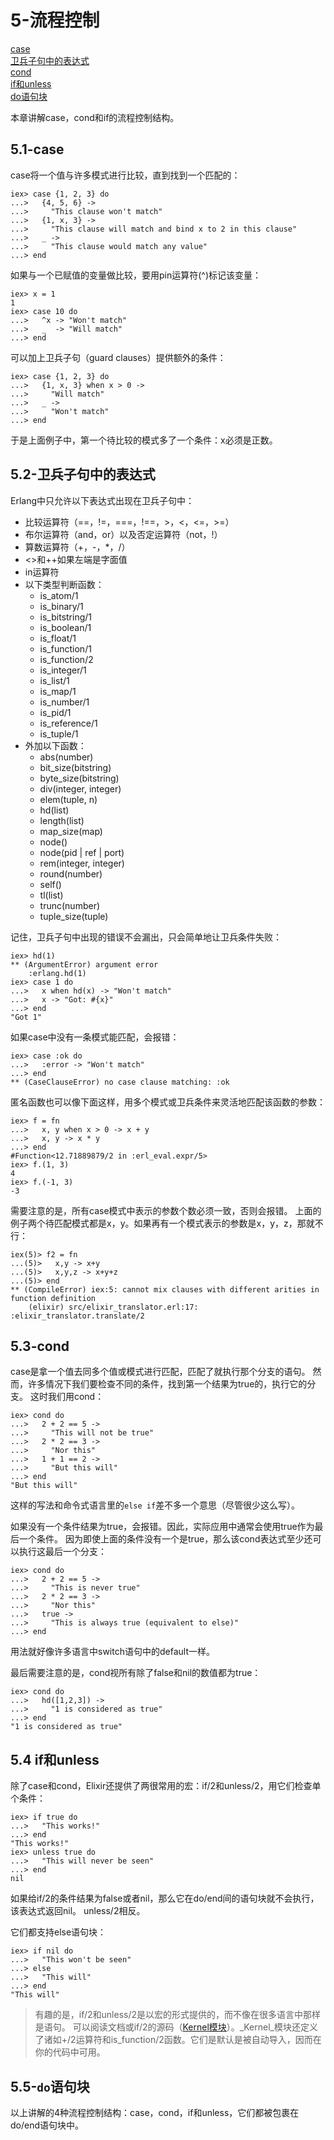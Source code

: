 5-流程控制
==========
[case]() <br/>
[卫兵子句中的表达式]() <br/>
[cond]() <br/>
[if和unless]() <br/>
[do语句块]() <br/>

本章讲解case，cond和if的流程控制结构。

## 5.1-case
case将一个值与许多模式进行比较，直到找到一个匹配的：
```
iex> case {1, 2, 3} do
...>   {4, 5, 6} ->
...>     "This clause won't match"
...>   {1, x, 3} ->
...>     "This clause will match and bind x to 2 in this clause"
...>   _ ->
...>     "This clause would match any value"
...> end
```

如果与一个已赋值的变量做比较，要用pin运算符(^)标记该变量：
```
iex> x = 1
1
iex> case 10 do
...>   ^x -> "Won't match"
...>   _  -> "Will match"
...> end
```

可以加上卫兵子句（guard clauses）提供额外的条件：
```
iex> case {1, 2, 3} do
...>   {1, x, 3} when x > 0 ->
...>     "Will match"
...>   _ ->
...>     "Won't match"
...> end
```
于是上面例子中，第一个待比较的模式多了一个条件：x必须是正数。

## 5.2-卫兵子句中的表达式
Erlang中只允许以下表达式出现在卫兵子句中：
  - 比较运算符（==，!=，===，!==，>，<，<=，>=）
  - 布尔运算符（and，or）以及否定运算符（not，!）
  - 算数运算符（+，-，*，/）
  - <>和++如果左端是字面值
  - in运算符
  - 以下类型判断函数：
    - is_atom/1
    - is_binary/1
    - is_bitstring/1
    - is_boolean/1
    - is_float/1
    - is_function/1
    - is_function/2
    - is_integer/1
    - is_list/1
    - is_map/1
    - is_number/1
    - is_pid/1
    - is_reference/1
    - is_tuple/1
  - 外加以下函数：
    - abs(number)
    - bit_size(bitstring)
    - byte_size(bitstring)
    - div(integer, integer)
    - elem(tuple, n)
    - hd(list)
    - length(list)
    - map_size(map)
    - node()
    - node(pid | ref | port)
    - rem(integer, integer)
    - round(number)
    - self()
    - tl(list)
    - trunc(number)
    - tuple_size(tuple)

记住，卫兵子句中出现的错误不会漏出，只会简单地让卫兵条件失败：
```
iex> hd(1)
** (ArgumentError) argument error
    :erlang.hd(1)
iex> case 1 do
...>   x when hd(x) -> "Won't match"
...>   x -> "Got: #{x}"
...> end
"Got 1"
```

如果case中没有一条模式能匹配，会报错：
```
iex> case :ok do
...>   :error -> "Won't match"
...> end
** (CaseClauseError) no case clause matching: :ok
```

匿名函数也可以像下面这样，用多个模式或卫兵条件来灵活地匹配该函数的参数：
```
iex> f = fn
...>   x, y when x > 0 -> x + y
...>   x, y -> x * y
...> end
#Function<12.71889879/2 in :erl_eval.expr/5>
iex> f.(1, 3)
4
iex> f.(-1, 3)
-3
```
需要注意的是，所有case模式中表示的参数个数必须一致，否则会报错。
上面的例子两个待匹配模式都是x，y。如果再有一个模式表示的参数是x，y，z，那就不行：
```
iex(5)> f2 = fn
...(5)>   x,y -> x+y
...(5)>   x,y,z -> x+y+z
...(5)> end
** (CompileError) iex:5: cannot mix clauses with different arities in function definition
    (elixir) src/elixir_translator.erl:17: :elixir_translator.translate/2
```

## 5.3-cond
case是拿一个值去同多个值或模式进行匹配，匹配了就执行那个分支的语句。
然而，许多情况下我们要检查不同的条件，找到第一个结果为true的，执行它的分支。
这时我们用cond：
```
iex> cond do
...>   2 + 2 == 5 ->
...>     "This will not be true"
...>   2 * 2 == 3 ->
...>     "Nor this"
...>   1 + 1 == 2 ->
...>     "But this will"
...> end
"But this will"
```
这样的写法和命令式语言里的```else if```差不多一个意思（尽管很少这么写）。

如果没有一个条件结果为true，会报错。因此，实际应用中通常会使用true作为最后一个条件。
因为即使上面的条件没有一个是true，那么该cond表达式至少还可以执行这最后一个分支：
```
iex> cond do
...>   2 + 2 == 5 ->
...>     "This is never true"
...>   2 * 2 == 3 ->
...>     "Nor this"
...>   true ->
...>     "This is always true (equivalent to else)"
...> end
```
用法就好像许多语言中switch语句中的default一样。

最后需要注意的是，cond视所有除了false和nil的数值都为true：
```
iex> cond do
...>   hd([1,2,3]) ->
...>     "1 is considered as true"
...> end
"1 is considered as true"
```

## 5.4 if和unless
除了case和cond，Elixir还提供了两很常用的宏：if/2和unless/2，用它们检查单个条件：
```
iex> if true do
...>   "This works!"
...> end
"This works!"
iex> unless true do
...>   "This will never be seen"
...> end
nil
```

如果给if/2的条件结果为false或者nil，那么它在do/end间的语句块就不会执行，该表达式返回nil。
unless/2相反。

它们都支持else语句块：
```
iex> if nil do
...>   "This won't be seen"
...> else
...>   "This will"
...> end
"This will"
```

>有趣的是，if/2和unless/2是以宏的形式提供的，而不像在很多语言中那样是语句。
可以阅读文档或if/2的源码（[Kernel模块](http://elixir-lang.org/docs/stable/elixir/Kernel.html)）。_Kernel_模块还定义了诸如+/2运算符和is_function/2函数。它们是默认是被自动导入，因而在你的代码中可用。

## 5.5-```do```语句块
以上讲解的4种流程控制结构：case，cond，if和unless，它们都被包裹在do/end语句块中。














